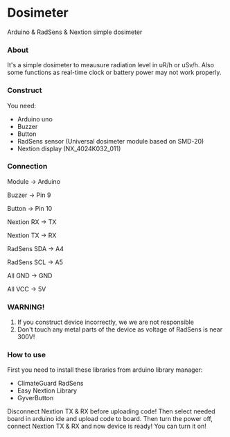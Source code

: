 # Dosimeter
Arduino &amp; RadSens &amp; Nextion simple dosimeter

### About
It's a simple dosimeter to meausure radiation level in uR/h or uSv/h. Also some functions as real-time clock or battery power may not work properly.

### Construct
You need:
- Arduino uno
- Buzzer
- Button
- RadSens sensor (Universal dosimeter module based on SMD-20)
- Nextion display (NX_4024K032_011)

### Connection
Module -> Arduino

Buzzer -> Pin 9

Button -> Pin 10

Nextion RX -> TX

Nextion TX -> RX

RadSens SDA -> A4

RadSens SCL -> A5

All GND -> GND

All VCC -> 5V

### WARNING!
1) If you construct device incorrectly, we we are not responsible
2) Don't touch any metal parts of the device as voltage of RadSens is near 300V!

### How to use
First you need to install these libraries from arduino library manager:
- ClimateGuard RadSens
- Easy Nextion Library
- GyverButton


Disconnect Nextion TX & RX before uploading code! Then select needed board in arduino ide and upload code to board. Then turn the power off, connect Nextion TX & RX and now device is ready! You can turn it on!

